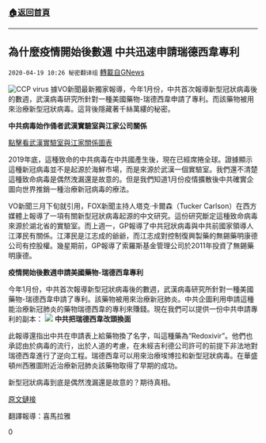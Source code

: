###  [:house:返回首頁](https://github.com/ourhimalayas/txt)
---

## 為什麼疫情開始後數週 中共迅速申請瑞德西韋專利
`2020-04-19 10:26 秘密翻译组` [轉載自GNews](https://gnews.org/zh-hant/178430/)

![CCP virus](https://s3-ap-northeast-1.amazonaws.com/news.guo.offload.media/wp-content/uploads/2020/03/28230917/37A7C32A-2674-4923-B7A0-771F79F35FA3.jpeg)
據VO新聞最新獨家報導，今年1月份，中共首次報導新型冠狀病毒後的數週，武漢病毒研究所針對一種美國藥物-瑞德西韋申請了專利。而該藥物被用來治療新型冠狀病毒。這背後隱藏著千絲萬縷的秘密。

**中共病毒始作俑者武漢實驗室與江家公司關係**

[點擊看武漢實驗室與江家關係圖表](https://s3.amazonaws.com/gnews-media-offload/wp-content/uploads/2020/04/19101105/WhatsApp-Image-2020-04-19-at-9.08.23-PM.jpeg)

2019年底，這種致命的中共病毒在中共國產生後，現在已經席捲全球。證據顯示這種新冠病毒並不是起源於海鮮市場，而是來源於武漢一個實驗室。我們還不清楚這種致命病毒是偶然洩漏還是故意的。但是我們知道1月份疫情擴散後中共確實企圖向世界推銷一種治療新冠病毒的療法。

VO新聞三月下旬就引用，FOX新聞主持人塔克·卡爾森（Tucker Carlson）在西方媒體上報導了一項有關新型冠狀病毒起源的中文研究。這份研究斷定這種致命病毒來源於湖北省的實驗室。而上週一，GP報導了中共冠狀病毒與中共前國家領導人江澤民有關係。江澤民是江志成的爺爺，而江志成對控制復興製藥的無錫藥明康德公司有控股權。幾星期前，GP報導了索羅斯基金管理公司於2011年投資了無錫藥明康德。

**疫情開始後數週申請美國藥物-瑞德西韋專利**

今年1月份，中共首次報導新型冠狀病毒後的數週，武漢病毒研究所針對一種美國藥物-瑞德西韋申請了專利。該藥物被用來治療新冠肺炎。中共企圖利用申請這種能治療新冠肺炎的藥物瑞德西韋的專利來賺錢。現在我們可以提供一份中共申請專利的副本：
![](https://s3.amazonaws.com/gnews-media-offload/wp-content/uploads/2020/04/19095658/Picture-1-249.png)
**中共把瑞德西韋改頭換面**

此報導還指出中共在申請表上給藥物換了名字，叫這種藥為“Redoxivir”。他們也承認由於病毒的流行，出於人道的考慮，在未經吉利德公司許可的前提下非法地對瑞德西韋進行了逆向工程。瑞德西韋可以用來治療埃博拉和新型冠狀病毒。在華盛頓州西雅圖附近治療新冠肺炎該藥物取得了早期的成功。

新型冠狀病毒到底是偶然洩漏還是故意的？期待真相。

[原文鏈接](https://yonews.org/exclusive-after-coronavirus-spread-in-hubei-province-chinese-officials-applied-for-remdesivir-patent-they-knew-then-it-would-treat-coronavirus-we-now-have-their-application/)

翻譯報導：喜馬拉雅

0
